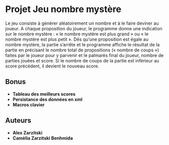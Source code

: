 # Projet Jeu nombre mystère

Le jeu consiste à générer aléatoirement un nombre et à le faire deviner au joueur. A chaque
proposition du joueur, le programme donne une indication sur le nombre mystère : « le
nombre mystère est plus grand » ou « le nombre mystère est plus petit ». Dés qu’une
proposition est égale au nombre mystère, la partie s’arrête et le programme affiche le résultat
de la partie en précisant le nombre total de propositions (« nombre de coups ») faites par le
joueur pour y parvenir et le palmarès final du joueur, nombre de parties jouées et score. Si le
nombre de coups de la partie est inférieur au score précédent, il devient le nouveau score.

## Bonus

* **Tableau des meilleurs scores** 
* **Persistance des données en xml** 
* **Macros clavier**

## Auteurs

* **Alex Zarzitski** 
* **Camèlia Zarzitski Benhmida** 